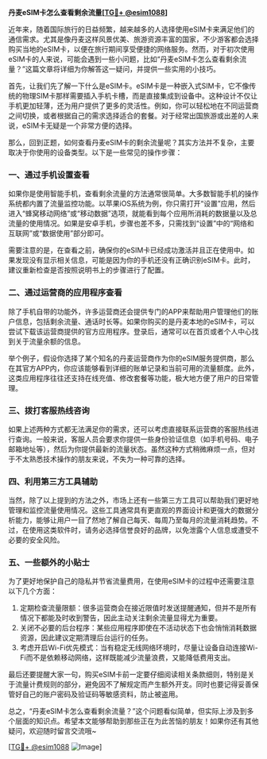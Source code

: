 **丹麦eSIM卡怎么查看剩余流量[[TG💪+ @esim1088](https://t.me/s/esim1088)]**

近年来，随着国际旅行的日益频繁，越来越多的人选择使用eSIM卡来满足他们的通信需求。尤其是像丹麦这样风景优美、旅游资源丰富的国家，不少游客都会选择购买当地的eSIM卡，以便在旅行期间享受便捷的网络服务。然而，对于初次使用eSIM卡的人来说，可能会遇到一些小问题，比如“丹麦eSIM卡怎么查看剩余流量？”这篇文章将详细为你解答这一疑问，并提供一些实用的小技巧。

首先，让我们先了解一下什么是eSIM卡。eSIM卡是一种嵌入式SIM卡，它不像传统的物理SIM卡那样需要插入手机卡槽，而是直接集成到设备中。这种设计不仅让手机更加轻薄，还为用户提供了更多的灵活性。例如，你可以轻松地在不同运营商之间切换，或者根据自己的需求选择适合的套餐。对于经常出国旅游或出差的人来说，eSIM卡无疑是一个非常方便的选择。

那么，回到正题，如何查看丹麦eSIM卡的剩余流量呢？其实方法并不复杂，主要取决于你使用的设备类型。以下是一些常见的操作步骤：

### **一、通过手机设置查看**
如果你是使用智能手机，查看剩余流量的方法通常很简单。大多数智能手机的操作系统都内置了流量监控功能。以苹果iOS系统为例，你只需打开“设置”应用，然后进入“蜂窝移动网络”或“移动数据”选项，就能看到每个应用所消耗的数据量以及总流量的使用情况。如果是安卓手机，步骤也差不多，只需找到“设置”中的“网络和互联网”或“数据使用”部分即可。

需要注意的是，在查看之前，确保你的eSIM卡已经成功激活并且正在使用中。如果发现没有显示相关信息，可能是因为你的手机还没有正确识别eSIM卡。此时，建议重新检查是否按照说明书上的步骤进行了配置。

### **二、通过运营商的应用程序查看**
除了手机自带的功能外，许多运营商还会提供专门的APP来帮助用户管理他们的账户信息，包括剩余流量、通话时长等。如果你购买的是丹麦本地的eSIM卡，可以尝试下载该运营商提供的官方应用程序。登录后，通常可以在首页或者个人中心找到关于流量余额的信息。

举个例子，假设你选择了某个知名的丹麦运营商作为你的eSIM服务提供商，那么在其官方APP内，你应该能够看到详细的账单记录和当前可用的流量额度。此外，这类应用程序往往还支持在线充值、修改套餐等功能，极大地方便了用户的日常管理。

### **三、拨打客服热线咨询**
如果上述两种方式都无法满足你的需求，还可以考虑直接联系运营商的客服热线进行查询。一般来说，客服人员会要求你提供一些身份验证信息（如手机号码、电子邮箱地址等），然后为你提供最新的流量状态。虽然这种方式稍微麻烦一点，但对于不太熟悉技术操作的朋友来说，不失为一种可靠的选择。

### **四、利用第三方工具辅助**
当然，除了以上提到的方法之外，市场上还有一些第三方工具可以帮助我们更好地管理和监控流量使用情况。这些工具通常具有更直观的界面设计和更强大的数据分析能力，能够让用户一目了然地了解自己每天、每周乃至每月的流量消耗趋势。不过，在使用这类软件时，请务必选择信誉良好的品牌，以免泄露个人信息或遭受不必要的安全风险。

### **五、一些额外的小贴士**
为了更好地保护自己的隐私并节省流量费用，在使用eSIM卡的过程中还需要注意以下几个方面：
1. 定期检查流量限额：很多运营商会在接近限值时发送提醒通知，但并不是所有情况下都能及时收到警告，因此主动关注剩余流量显得尤为重要。
2. 关闭不必要的后台程序：某些应用程序即使在不活动状态下也会悄悄消耗数据资源，因此建议定期清理后台运行的任务。
3. 考虑开启Wi-Fi优先模式：当有稳定无线网络环境时，尽量让设备自动连接Wi-Fi而不是依赖移动网络，这样既能减少流量浪费，又能降低费用支出。

最后还要提醒大家一句，购买eSIM卡前一定要仔细阅读相关条款细则，特别是关于流量计费规则的部分，避免因不了解规定而产生额外开支。同时也要记得妥善保管好自己的账户密码及验证码等敏感资料，防止被盗用。

总之，“丹麦eSIM卡怎么查看剩余流量？”这个问题看似简单，但实际上涉及到多个层面的知识点。希望本文能够帮助到那些正在为此苦恼的朋友！如果你还有其他疑问，欢迎随时留言交流哦~

[[TG💪+ @esim1088](https://t.me/s/esim1088) ![Image](https://i.postimg.cc/4NQfJmqS/Snipaste-2025-05-13-00-14-12.png)]